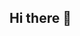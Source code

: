 ## Hi there 👋

<!--
**Jorge-Rosado/Jorge-Rosado** is a ✨ _special_ ✨ repository because its `README.md` (this file) appears on your GitHub profile.

Here are some ideas to get you started:

- 🔭 I’m currently working on my degree
- 🌱 I’m currently learning Python
- 👯 I’m looking to collaborate on projects
- 🤔 I’m looking for help with learning
- 💬 Ask me about code
- 📫 How to reach me: email me
- 😄 Pronouns: he/him
- ⚡ Fun fact: i like pixxa
-->
